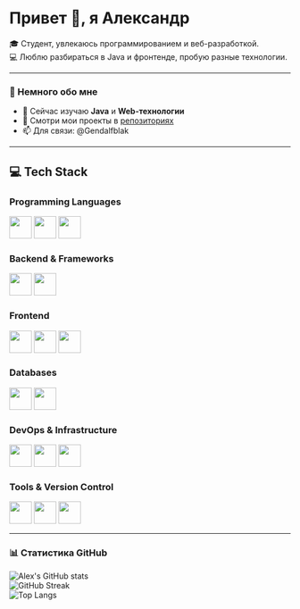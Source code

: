 # Привет 👋, я Александр 

🎓 Студент, увлекаюсь программированием и веб-разработкой.  
💻 Люблю разбираться в Java и фронтенде, пробую разные технологии.  

---

### 🚀 Немного обо мне
- 🌱 Сейчас изучаю **Java** и **Web-технологии**  
- 🔭 Смотри мои проекты в [репозиториях](https://github.com/alex-tyz?tab=repositories)  
- 📫 Для связи: @Gendalfblak  

---

## 💻 Tech Stack

### Programming Languages
<p>
  <img src="https://cdn.jsdelivr.net/gh/devicons/devicon/icons/java/java-original.svg" width="40" height="40"/> 
  <img src="https://cdn.jsdelivr.net/gh/devicons/devicon/icons/javascript/javascript-original.svg" width="40" height="40"/>
  <img src="https://cdn.jsdelivr.net/gh/devicons/devicon/icons/python/python-original.svg" width="40" height="40"/>
</p>

### Backend & Frameworks
<p>
  <img src="https://cdn.jsdelivr.net/gh/devicons/devicon/icons/spring/spring-original.svg" width="40" height="40"/> 
  <img src="https://cdn.jsdelivr.net/gh/devicons/devicon/icons/nodejs/nodejs-original.svg" width="40" height="40"/>
</p>

### Frontend
<p>
  <img src="https://cdn.jsdelivr.net/gh/devicons/devicon/icons/vuejs/vuejs-original.svg" width="40" height="40"/> 
  <img src="https://cdn.jsdelivr.net/gh/devicons/devicon/icons/html5/html5-original.svg" width="40" height="40"/> 
  <img src="https://cdn.jsdelivr.net/gh/devicons/devicon/icons/css3/css3-original.svg" width="40" height="40"/> 
</p>

### Databases
<p>
  <img src="https://cdn.jsdelivr.net/gh/devicons/devicon/icons/postgresql/postgresql-original.svg" width="40" height="40"/> 
  <img src="https://cdn.jsdelivr.net/gh/devicons/devicon/icons/mysql/mysql-original.svg" width="40" height="40"/> 
</p>

### DevOps & Infrastructure
<p>
  <img src="https://cdn.jsdelivr.net/gh/devicons/devicon/icons/docker/docker-original.svg" width="40" height="40"/> 
  <img src="https://cdn.jsdelivr.net/gh/devicons/devicon/icons/nginx/nginx-original.svg" width="40" height="40"/> 
  <img src="https://cdn.jsdelivr.net/gh/devicons/devicon/icons/linux/linux-original.svg" width="40" height="40"/> 
</p>

### Tools & Version Control
<p>
  <img src="https://cdn.jsdelivr.net/gh/devicons/devicon/icons/git/git-original.svg" width="40" height="40"/> 
  <img src="https://cdn.jsdelivr.net/gh/devicons/devicon/icons/github/github-original.svg" width="40" height="40"/> 
  <img src="https://cdn.jsdelivr.net/gh/devicons/devicon/icons/vscode/vscode-original.svg" width="40" height="40"/> 
</p>


---

### 📊 Статистика GitHub

![Alex's GitHub stats](https://github-readme-stats.vercel.app/api?username=alex-tyz&show_icons=true&theme=radical)  
![GitHub Streak](https://github-readme-streak-stats.herokuapp.com/?user=alex-tyz&theme=radical)  
![Top Langs](https://github-readme-stats.vercel.app/api/top-langs/?username=alex-tyz&layout=compact&theme=radical)  
